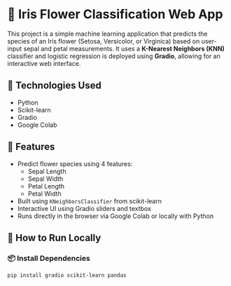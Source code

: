 # 🌸 Iris Flower Classification Web App

This project is a simple machine learning application that predicts the species of an Iris flower (Setosa, Versicolor, or Virginica) based on user-input sepal and petal measurements. It uses a **K-Nearest Neighbors (KNN)** classifier and logistic regression is deployed using **Gradio**, allowing for an interactive web interface.

## 🧠 Technologies Used
- Python
- Scikit-learn
- Gradio
- Google Colab 

## 🚀 Features
- Predict flower species using 4 features:
  - Sepal Length
  - Sepal Width
  - Petal Length
  - Petal Width
- Built using `KNeighborsClassifier` from scikit-learn
- Interactive UI using Gradio sliders and textbox
- Runs directly in the browser via Google Colab or locally with Python

## 🎯 How to Run Locally

### 📦 Install Dependencies
```bash
pip install gradio scikit-learn pandas
